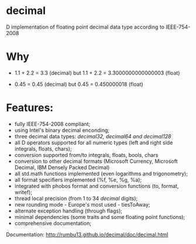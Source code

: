 # decimal
D implementation of floating point decimal data type according to IEEE-754-2008

# Why

- 1.1 + 2.2 = 3.3 (decimal) but 1.1 + 2.2 = 3.3000000000000003 (float)

- 0.45 = 0.45 (decimal) but 0.45 = 0.450000018 (float)

# Features:

- fully IEEE-754-2008 compliant;
- using Intel's binary decimal enconding;
- three decimal data types: _decimal32, decimal64 and decimal128_
- all D operators supported for all numeric types (left and right side integrals, floats, chars);
- conversion supported from/to integrals, floats, bools, chars
- conversion to other decimal formats (Microsoft Currency, Microsoft Decimal, IBM Densely Packed Decimal)
- all std.math functions implemented (even logarithms and trigonometry);
- all format specifiers implemented (%f, %e, %g, %a);
- integrated with phobos format and conversion functions (to, format, writef);
- thread local precision (from 1 to 34 _decimal_ digits);
- new rounding mode - Europe's most used - tiesToAway;
- alternate exception handling (through flags);
- minimal dependencies (some traits and some floating point functions);
- comprehensive documentation;


Documentation: http://rumbu13.github.io/decimal/doc/decimal.html

